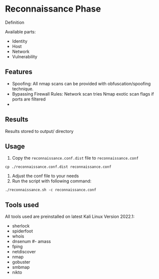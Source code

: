 # Reconnaissance Phase

Definition

Available parts:
- Identity
- Host
- Network
- Vulnerability

## Features

- Spoofing: All nmap scans can be provided with obfuscation/spoofing technique.
- Bypassing Firewall Rules: Network scan tries Nmap exotic scan flags if ports are filtered
- 

## Results

Results stored to output/ directory

## Usage

1. Copy the `reconnaissance.conf.dist` file to `reconnaissance.conf`
```
cp ./reconnaissance.conf.dist reconnaissance.conf
```
1. Adjust the conf file to your needs
1. Run the script with following command:
```
./reconnaissance.sh -c reconnaissance.conf
```

## Tools used

All tools used are preinstalled on latest Kali Linux Version 2022.1:  
- sherlock
- spiderfoot
- whois
- dnsenum
#- amass
- fping
- netdiscover
- nmap
- gobuster
- smbmap
- nikto